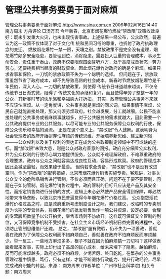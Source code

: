 # 管理公共事务要勇于面对麻烦

管理公共事务要勇于面对麻烦
http://www.sina.com.cn 2006年02月16日14:40 南方周末
方舟评论
□汤万君
今年新春，北京市烟花爆竹燃放“禁改限”政策收效良好：既未引发重大火灾，也未出现伤害事故。上述结果一经公布，公众欣然，普遍认为这一政策不仅体现了对于文化传
统和民间习俗的尊重，也折射了政府执政理念的变迁。
燃放烟花爆竹一禁一限，天壤之别。禁放政策不是完全没有道理，烟花爆竹颇多安全隐患，要管理到位，消除隐患，需要投入巨量的管理成本。事涉生命安全，责任重于泰山，政府不仅要眼观四面耳听八方，处于高度戒备状态，劳力劳心，还要耗费相当额度的财政资金。因此烟花爆竹对政府的确是个麻烦。如果只求省事和保险，一刀切的禁放政策不失为一个聪明的选择。
但问题在于，禁放政策虽然节省了政府成本，却不免导致高昂的社会成本。新春时节燃放烟花爆竹是千年民俗，深入人心。一刀切的禁放政策，则使得
传统节日味道越来越淡，不仅令传统节日日渐式微，阻碍了
传统文化的承继和复兴，而且使得辛劳了整整一年的公众，其新春时节的快乐感和幸福感大打折扣。
其实，政府管理公共事务本来就不应该怕麻烦。从一定角度讲，公共事务就是麻烦的同义词。如果事情不麻烦，公民自己就能直接处理，那又何须劳烦政府。社会越发展，分工就越细，公民不能直接处理的公共事务或者麻烦事就越多，对于公共服务的需求就越大，因此需要一个公共政府提供专业的公共服务。以尽可能专业的公共服务保障公众权利的行使，保障公众快乐和幸福的涌流。
正是在这个意义上，“禁改限”令人鼓舞。这表明身为社会管理者的政府开始摒弃怕麻烦的传统思维，开始培养新思维、建立新习惯———公众权利以及关于权利的表达正在成为公共政策制定领域中不可或缺的座标。而“禁改限”未致大患，则是公众对政府善意的回报。政府充分保障公众权利，并为公众权利的行使尽心竭力地提供服务，公众就不难理解政府，不难尊重政府的合理要求。政府与公众之间就容易达成良性互动，容易形成默契。政府的管理成本因此会减至最轻，而效果臻于最善。
但倘若求全责备，“禁改限”也不是没有改进空间。作为“禁改限”的配套措施，北京市烟花爆竹销售实施专卖。客观讲，对事关公众安全的危险品销售进行管制，不仅必须而且正确，问题不在于要不要管制，问题在于如何管制。烟花爆竹销售过程中，政府管制的目标只应该是产品及其安全性。而指定销售商进行分销的方式，逻辑上未必必然使产品安全得到保障，却必然地带来市场垄断，以致北京市民普遍觉得今年烟花爆竹价格过高。
公众抱怨烟花爆竹价格过高之时，应是政府重新考虑制度设计之际。我们建议，改临时的专卖制度为长期的专营体系，将烟花爆竹的批发销售当作一项公共资源，设定必要、合理的专营牌照数量予以公开拍卖，零售市场则不妨放开。这样既可保证安全管制的到位，又可保障竞争机制不受损害。在社会主义市场经济机制日益完善的进程中，必须防止管制思维借尸还魂。
总之，“禁改限”虽有微瑕，仍不失为一项善政，善就善在政府为了保障公众权利而不惜麻烦自己，善就善在政府不怕麻烦反而麻烦越少。举一反三，一些地方麻烦多多，根子不就在因为怕麻烦搞一刀切吗？这样做表面看起来省事，实际上却付出了高昂的民心成本，给未来埋下了隐患。越怕麻烦，反而可能麻烦越多。政府必须不怕麻烦，夕惕若厉、终日乾乾，在繁杂的公共事务管理过程中慎思、笃行，只有这样，才能不断锻炼行政能力、提升行政经验，尽早完成政府职能的转型。来源：
南方周末
(作者单位：广州市社会科学院)
相关专题：南方周末 

